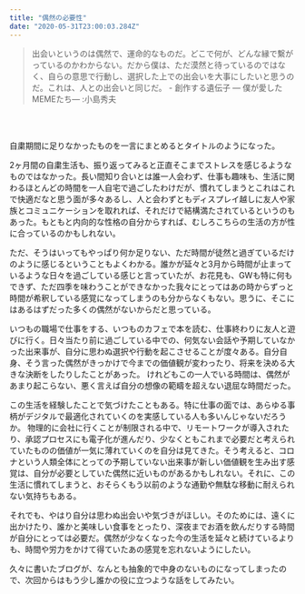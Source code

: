 ```yaml
---
title: "偶然の必要性"
date: "2020-05-31T23:00:03.284Z"
---
```

> 出会いというのは偶然で、運命的なものだ。どこで何が、どんな縁で繫がっているのかわからない。だから僕は、ただ漠然と待っているのではなく、自らの意思で行動し、選択した上での出会いを大事にしたいと思うのだ。これは、人との出会いと同じだ。 - 創作する遺伝子 — 僕が愛したMEMEたち— :小島秀夫
<br> 
<br> 

自粛期間に足りなかったものを一言にまとめるとタイトルのようになった。


2ヶ月間の自粛生活も、振り返ってみると正直そこまでストレスを感じるようなものではなかった。長い間知り合いとは誰一人会わず、仕事も趣味も、生活に関わるほとんどの時間を一人自宅で過ごしたわけだが、慣れてしまうとこれはこれで快適だなと思う面が多々あるし、人と会わずともディスプレイ越しに友人や家族とコミュニケーションを取れれば、それだけで結構満たされているというのもあった。もともと内向的な性格の自分からすれば、むしろこちらの生活の方が性に合っているのかもしれない。

ただ、そうはいってもやっぱり何か足りない、ただ時間が徒然と過ぎているだけのように感じるということもよくわかる。誰かが延々と3月から時間が止まっているような日々を過ごしている感じと言っていたが、お花見も、GWも特に何もできず、ただ四季を味わうことができなかった我々にとってはあの時からずっと時間が希釈している感覚になってしまうのも分からなくもない。思うに、そこにはあるはずだった多くの偶然がないからだと思っている。

いつもの職場で仕事をする、いつものカフェで本を読む、仕事終わりに友人と遊びに行く。日々当たり前に過ごしている中での、何気ない会話や予期していなかった出来事が、自分に思わぬ選択や行動を起こさせることが度々ある。自分自身、そう言った偶然がきっかけで今までの価値観が変わったり、将来を決める大きな決断をしたりしたことがあった。 けれどもこの一人でいる時間は、偶然があまり起こらない、悪く言えば自分の想像の範疇を超えない退屈な時間だった。

この生活を経験したことで気づけたこともある。特に仕事の面では、あらゆる事柄がデジタルで最適化されていくのを実感している人も多いんじゃないだろうか。 物理的に会社に行くことが制限される中で、リモートワークが導入されたり、承認プロセスにも電子化が進んだり、少なくともこれまで必要だと考えられていたものの価値が一気に薄れていくのを自分は見てきた。そう考えると、コロナという人類全体にとっての予期していない出来事が新しい価値観を生み出す感覚は、自分が必要としていた偶然に近いものがあるかもしれない。それに、この生活に慣れてしまうと、おそらくもう以前のような通勤や無駄な移動に耐えられない気持ちもある。 

それでも、やはり自分は思わぬ出会いや気づきがほしい。そのためには、遠くに出かけたり、誰かと美味しい食事をとったり、深夜までお酒を飲んだりする時間が自分にとっては必要だ。偶然が少なくなった今の生活を延々と続けているよりも、時間や労力をかけて得ていたあの感覚を忘れないようにしたい。 

久々に書いたブログが、なんとも抽象的で中身のないものになってしまったので、次回からはもう少し誰かの役に立つような話をしてみたい。
